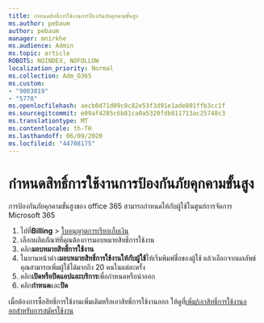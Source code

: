 ```yaml
---
title: กําหนดสิทธิ์การใช้งานการป้องกันภัยคุกคามขั้นสูง
ms.author: pebaum
author: pebaum
manager: mnirkhe
ms.audience: Admin
ms.topic: article
ROBOTS: NOINDEX, NOFOLLOW
localization_priority: Normal
ms.collection: Adm_O365
ms.custom:
- "9003019"
- "5778"
ms.openlocfilehash: aecb0d71d09c0c82e53f3d91e1ade801ffb3cc1f
ms.sourcegitcommit: e09af4285c6b81ca0a5320fdb811713ac25748c3
ms.translationtype: MT
ms.contentlocale: th-TH
ms.lasthandoff: 06/09/2020
ms.locfileid: "44708175"
---
```

# <a name="assign-advanced-threat-protection-licenses"></a>กําหนดสิทธิ์การใช้งานการป้องกันภัยคุกคามขั้นสูง

การป้องกันภัยคุกคามขั้นสูงของ office 365 สามารถกําหนดให้กับผู้ใช้ในศูนย์การจัดการ Microsoft 365

1. ไปที่**Billing**  >  [ใบอนุญาตการเรียกเก็บเงิน](https://go.microsoft.com/fwlink/p/?linkid=842264)
2. เลือกผลิตภัณฑ์ที่คุณต้องการมอบหมายสิทธิ์การใช้งาน
3. คลิก**มอบหมายสิทธิ์การใช้งาน**
4. ในบานหน้าต่าง**มอบหมายสิทธิ์การใช้งานให้กับผู้ใช้**ให้เริ่มพิมพ์ชื่อของผู้ใช้ แล้วเลือกจากผลลัพธ์ คุณสามารถเพิ่มผู้ใช้ได้มากถึง 20 คนในแต่ละครั้ง
5. คลิก**เปิดหรือปิดแอปและบริการ**เพื่อกําหนดหรือนําออก
6. คลิก**กําหนด**และ**ปิด**

เมื่อต้องการซื้อสิทธิ์การใช้งานเพิ่มเติมหรือเอาสิทธิ์การใช้งานออก ให้ดูที่[เพิ่ม/เอาสิทธิ์การใช้งานออกสําหรับการสมัครใช้งาน](https://docs.microsoft.com/microsoft-365/commerce/licenses/buy-licenses?view=o365-worldwide#add-or-remove-licenses-for-your-business-subscription)